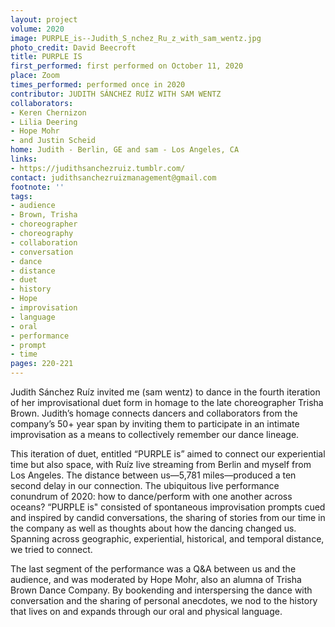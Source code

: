 ```yaml
---
layout: project
volume: 2020
image: PURPLE_is--Judith_S_nchez_Ru_z_with_sam_wentz.jpg
photo_credit: David Beecroft
title: PURPLE IS
first_performed: first performed on October 11, 2020
place: Zoom
times_performed: performed once in 2020
contributor: JUDITH SÁNCHEZ RUÍZ WITH SAM WENTZ
collaborators:
- Keren Chernizon
- Lilia Deering
- Hope Mohr
- and Justin Scheid
home: Judith - Berlin, GE and sam - Los Angeles, CA
links:
- https://judithsanchezruiz.tumblr.com/
contact: judithsanchezruizmanagement@gmail.com
footnote: ''
tags:
- audience
- Brown, Trisha
- choreographer
- choreography
- collaboration
- conversation
- dance
- distance
- duet
- history
- Hope
- improvisation
- language
- oral
- performance
- prompt
- time
pages: 220-221
---
```


Judith Sánchez Ruíz invited me (sam wentz) to dance in the fourth iteration of her improvisational duet form in homage to the late choreographer Trisha Brown. Judith’s homage connects dancers and collaborators from the company’s 50+ year span by inviting them to participate in an intimate improvisation as a means to collectively remember our dance lineage. 

This iteration of duet, entitled “PURPLE is” aimed to connect our experiential time but also space, with Ruíz live streaming from Berlin and myself from Los Angeles. The distance between us—5,781 miles—produced a ten second delay in our connection. The ubiquitous live performance conundrum of 2020: how to dance/perform with one another across oceans? “PURPLE is" consisted of spontaneous improvisation prompts cued and inspired by candid conversations, the sharing of stories from our time in the company as well as thoughts about how the dancing changed us. Spanning across geographic, experiential, historical, and temporal distance, we tried to connect.

The last segment of the performance was a Q&amp;A between us and the audience, and was moderated by Hope Mohr, also an alumna of Trisha Brown Dance Company. By bookending and interspersing the dance with conversation and the sharing of personal anecdotes, we nod to the history that lives on and expands through our oral and physical language.